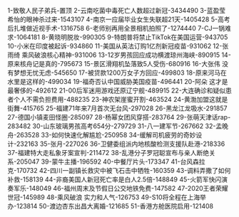 1-致敬人民子弟兵-置顶
2-云南吃菌中毒死亡人数超过新冠-3434490
3-蓝盈莹 希怡的眼神杀过来-1543107
4-南京一应届毕业女生失联超21天-1405428
5-高考后扎堆做近视手术-1316758
6-老师别再用全景相机拍照了-1274440
7-CJ一锅难求-1064181
8-黄晓明脱妆-990305
9-特朗普将禁止TikTok在美国运营-943705
10-小米在印度被起诉-934860
11-美国从英法订购1亿剂新冠疫苗-931062
12-张雨绮 乘风破浪核心精神-931006
13-12岁男孩回应成功横渡琼州海峡-890915
14-原来核舟记是真的-795673
15-景区滑翔机坠落致5人受伤-680916
16-大张伟 没有梦想无忧无虑-545650
17-被贷款1200万女子方回应-499803
18-原来河马在水里是这样的-499034
19-福奇否认中国威胁美国疫苗-496441
20-阿朵 这才是最奢侈的-492612
21-00后军迷用游戏还原辽宁舰-489915
22-大连确诊和疑似患者个人不需负担费用-488235
23-神农架崖蜜开割-463524
24-黄渤加盟这就是街舞-415765
25-福建71年来7月首次无台风-297028
26-黑龙江龙吸水-291857
27-德国小镇麦田怪圈-285097
28-杨幂女团风穿搭-283764
29-张萌天津话rap-283482
30-山东玻璃男孩高考654分-279729
31-八一建军节-267662
32-孟晚舟-263528
33-如何快速化解尴尬-250958
34-缓解司机疲劳的奇妙设计-232163
35-张月-227026
36-卫健委组派内地核酸检测支援队赴港-218336
37-福建特大走私象牙案宣判-211472
38-乱港分子罗冠聪宣布与亲人断绝关系-205047
39-蒙牛主播-196592
40-中餐厅片头-173347
41-台风森拉克-170732
42-四川一副镇长救灾中被飞石击中牺牲-160359
43-调料弄撒了如何补救-158139
44-非裔美国人新冠死亡率是白人2.5倍-148849
45-火箭军快闪演奏军乐-148049
46-福州周末及节假日公交地铁免费-147582
47-2020王者荣耀世冠-145989
48-乘风破浪 实力和人气-126753
49-S10将全程在上海举办-123814
50-渡边杏东出昌大离婚-121685
51-香港方舱医院启用-121408
